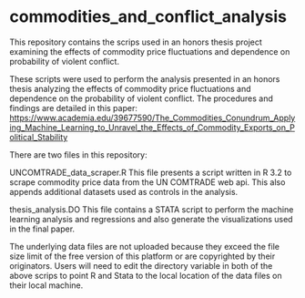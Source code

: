 # commodities_and_conflict_analysis
This repository contains the scrips used in an honors thesis project examining the effects of commodity price fluctuations and dependence on probability of violent conflict.

These scripts were used to perform the analysis presented in an honors thesis analyzing the effects of commodity price fluctuations and dependence on the probability of violent conflict. The procedures and findings are detailed in this paper: https://www.academia.edu/39677590/The_Commodities_Conundrum_Applying_Machine_Learning_to_Unravel_the_Effects_of_Commodity_Exports_on_Political_Stability

There are two files in this repository:

UNCOMTRADE_data_scraper.R
This file presents a script written in R 3.2 to scrape commodity price data from the UN COMTRADE web api. This also appends additional datasets used as controls in the analysis.

thesis_analysis.DO
This file contains a STATA script to perform the machine learning analysis and regressions and also generate the visualizations used in the final paper.

The underlying data files are not uploaded because they exceed the file size limit of the free version of this platform or are copyrighted by their originators. Users will need to edit the directory variable in both of the above scrips to point R and Stata to the local location of the data files on their local machine.

